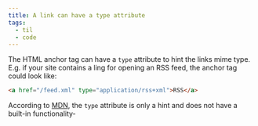 ```yaml
---
title: A link can have a type attribute
tags:
  - til
  - code
---
```

The HTML anchor tag can have a `type` attribute to hint the links mime type. E.g. if your site contains a ling for opening an RSS feed, the anchor tag could look like:

```html
<a href="/feed.xml" type="application/rss+xml">RSS</a>
```

According to [MDN](https://developer.mozilla.org/en-US/docs/Web/HTML/Element/a), the `type` attribute is only a hint and does not have a built-in functionality-